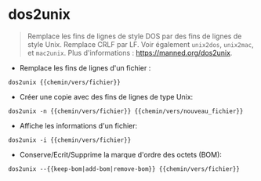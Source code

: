 # dos2unix

> Remplace les fins de lignes de style DOS par des fins de lignes de style Unix.
> Remplace CRLF par LF.
> Voir également `unix2dos`, `unix2mac`, et `mac2unix`.
> Plus d'informations : <https://manned.org/dos2unix>.

- Remplace les fins de lignes d'un fichier :

`dos2unix {{chemin/vers/fichier}}`

- Créer une copie avec des fins de lignes de type Unix:

`dos2unix -n {{chemin/vers/fichier}} {{chemin/vers/nouveau_fichier}}`

- Affiche les informations d'un fichier:

`dos2unix -i {{chemin/vers/fichier}}`

- Conserve/Ecrit/Supprime la marque d'ordre des octets (BOM):

`dos2unix --{{keep-bom|add-bom|remove-bom}} {{chemin/vers/fichier}}`

